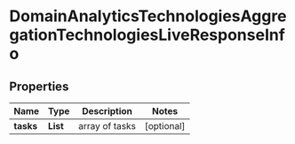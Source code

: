 # DomainAnalyticsTechnologiesAggregationTechnologiesLiveResponseInfo


## Properties

| Name | Type | Description | Notes |
|------------ | ------------- | ------------- | -------------|
**tasks** | **List<DomainAnalyticsTechnologiesAggregationTechnologiesLiveTaskInfo>** | array of tasks |[optional]|